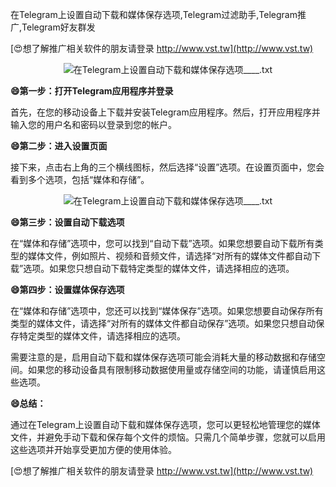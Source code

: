 在Telegram上设置自动下载和媒体保存选项,Telegram过滤助手,Telegram推广,Telegram好友群发

[😍想了解推广相关软件的朋友请登录 http://www.vst.tw](http://www.vst.tw)

 <center><img src="https://vst.tw/MP4/tuiguang/png/4.png" alt="在Telegram上设置自动下载和媒体保存选项____.txt"></center>

**😄第一步：打开Telegram应用程序并登录**

首先，在您的移动设备上下载并安装Telegram应用程序。然后，打开应用程序并输入您的用户名和密码以登录到您的帐户。

**😄第二步：进入设置页面**

接下来，点击右上角的三个横线图标，然后选择“设置”选项。在设置页面中，您会看到多个选项，包括“媒体和存储”。

 <center><img src="https://vst.tw/MP4/tuiguang/png/6.png" alt="在Telegram上设置自动下载和媒体保存选项____.txt"></center>

**😄第三步：设置自动下载选项**

在“媒体和存储”选项中，您可以找到“自动下载”选项。如果您想要自动下载所有类型的媒体文件，例如照片、视频和音频文件，请选择“对所有的媒体文件都自动下载”选项。如果您只想自动下载特定类型的媒体文件，请选择相应的选项。

**😄第四步：设置媒体保存选项**

在“媒体和存储”选项中，您还可以找到“媒体保存”选项。如果您想要自动保存所有类型的媒体文件，请选择“对所有的媒体文件都自动保存”选项。如果您只想自动保存特定类型的媒体文件，请选择相应的选项。

需要注意的是，启用自动下载和媒体保存选项可能会消耗大量的移动数据和存储空间。如果您的移动设备具有限制移动数据使用量或存储空间的功能，请谨慎启用这些选项。

**😄总结：**

通过在Telegram上设置自动下载和媒体保存选项，您可以更轻松地管理您的媒体文件，并避免手动下载和保存每个文件的烦恼。只需几个简单步骤，您就可以启用这些选项并开始享受更加方便的使用体验。

[😍想了解推广相关软件的朋友请登录 http://www.vst.tw](http://www.vst.tw)




